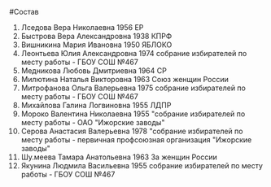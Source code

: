 #Состав
1. Лседова Вера Николаевна 1956 ЕР
2. Быстрова Вера Александровна 1938 КПРФ
3. Вишникина Мария Ивановна 1950 ЯБЛОКО
4. Леонтьева Юлия Александровна 1974 собрание избирателей по месту работы - ГБОУ СОШ №467
5. Медникова Любовь Дмитриевна 1964 СР
6. Милютина Наталья Викторовна 1963 Союз женщин России
7. Митрофанова Ольга Валерьевна 1975 собрание избирателей по месту работы - ГБОУ СОШ №467
8. Михайлова Галина Логвиновна 1955 ЛДПР
9. Мороко Валентина Николаевна 1955 \"собрание избирателей по месту работы - ОАО \"Ижорские заводы\"
10. Серова Анастасия Валерьевна 1978 \"собрание избирателей по месту работы - первичная профсоюзная организация \"Ижорские заводы\"
11. Шу.меева Тамара Анатольевна 1963 За женщин России
12. Якунина Людмила Васильевна 1955 собрание избирателей по месту работы - ГБОУ СОШ №467
